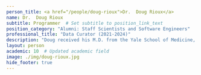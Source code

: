 ```yaml
---
person_title: <a href="/people/doug-rioux">Dr.  Doug Rioux</a>
name: Dr.  Doug Rioux
subtitle: Programmer  # Set subtitle to position_link_text
position_category: "Alumni: Staff Scientists and Software Engineers"
professional_title: "Data Curator (2021-2024)"
description: "Doug received his M.D. from the Yale School of Medicine, during which time he was an HHMI Research Fellow for two years studying neurogenetics in Drosophila. He is now working as a data curator for the CGAP project."
layout: person
academic: 10  # Updated academic field
image: ./img/doug-rioux.jpg
hide_footer: true
---
```

